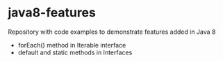 # java8-features
Repository with code examples to demonstrate features added in Java 8

* forEach() method in Iterable interface
* default and static methods in Interfaces
